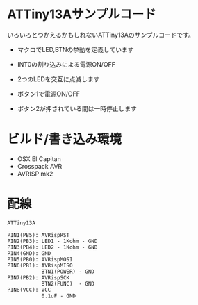 # ATTiny13Aサンプルコード

いろいろとつかえるかもしれないATTiny13Aのサンプルコードです。

* マクロでLED,BTNの挙動を定義しています
* INT0の割り込みによる電源ON/OFF

* 2つのLEDを交互に点滅します
* ボタン1で電源ON/OFF
* ボタン2が押されている間は一時停止します

# ビルド/書き込み環境

* OSX El Capitan
* Crosspack AVR
* AVRISP mk2

# 配線

	ATTiny13A

	PIN1(PB5): AVRispRST
	PIN2(PB3): LED1 - 1Kohm - GND
	PIN3(PB4): LED2 - 1Kohm - GND
	PIN4(GND): GND
	PIN5(PB0): AVRispMOSI
	PIN6(PB1): AVRispMISO
	           BTN1(POWER) - GND
	PIN7(PB2): AVRispSCK
	           BTN2(FUNC)  - GND
	PIN8(VCC): VCC
	           0.1uF - GND

